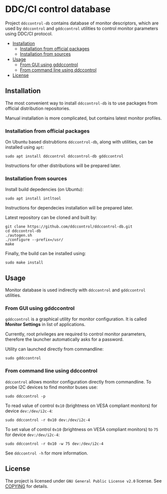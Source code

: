 # DDC/CI control database

Project `ddccontrol-db` contains database of monitor descriptors, which are used by  `ddccontrol` and `gddccontrol` utilities to control monitor parameters using DDC/CI protocol.

* [Installation](#installation)
    * [Installation from official packages](#installation-from-official-packages)
    * [Installation from sources](#installation-from-sources)
* [Usage](#usage)
    * [From GUI using gddccontrol](#from-gui-using-gddccontrol)
    * [From command line using ddccontrol](#from-command-line-using-ddccontrol)
* [License](#license)

## Installation

The most convenient way to install `ddccontrol-db` is to use packages from official distribution repositories.

Manual installation is more complicated, but contains latest monitor profiles.

### Installation from official packages

On Ubuntu based distrubtions `ddccontrol-db`, along with utilities, can be installed using `apt`:

```shell
sudo apt install ddccontrol ddccontrol-db gddccontrol
```

Instructions for other distributions will be prepared later.

### Installation from sources

Install build depedencies (on Ubuntu):

```shell
sudo apt install intltool
```

Instructions for dependecies installation will be prepared later.

Latest repository can be cloned and built by:

```shell
git clone https://github.com/ddccontrol/ddccontrol-db.git
cd ddccontrol-db
./autogen.sh 
./configure --prefix=/usr/
make
```

Finally, the build can be installed using:

```shell
sudo make install
```

## Usage

Monitor database is used indirectly with `ddccontrol` and `gddccontrol` utilities.

### From GUI using gddccontrol

`gddccontrol` is a graphical utility for monitor configuration. It is called **Monitor Settings** in list of applications.

Currently, root privileges are required to control monitor parameters, therefore the launcher automatically asks for a password.

Utility can launched directly from commandline:

```shell
sudo gddccontrol
```

### From command line using ddccontrol

`ddccontrol` allows monitor configuration directly from commandline. To probe I2C devices to find monitor buses use:

```shell
sudo ddccontrol -p
```

To read value of control `0x10` (brightness on VESA compliant monitors) for device `dev:/dev/i2c-4`:

```shell
sudo ddccontrol -r 0x10 dev:/dev/i2c-4
```

To set value of control `0x10` (brightness on VESA compliant monitors) to `75` for device `dev:/dev/i2c-4`:

```shell
sudo ddccontrol -r 0x10 -w 75 dev:/dev/i2c-4
```

See `ddccontrol -h` for more information.

## License

The project is licensed under `GNU General Public License v2.0` license. See [COPYING](COPYING) for details.
